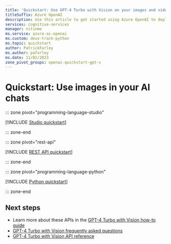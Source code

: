 ```yaml
---
title: 'Quickstart: Use GPT-4 Turbo with Vision on your images and videos with the Azure OpenAI Service'
titleSuffix: Azure OpenAI
description: Use this article to get started using Azure OpenAI to deploy and use the GPT-4 Turbo with Vision model. 
services: cognitive-services
manager: nitinme
ms.service: azure-ai-openai
ms.custom: devx-track-python
ms.topic: quickstart
author: PatrickFarley
ms.author: pafarley
ms.date: 11/02/2023
zone_pivot_groups: openai-quickstart-gpt-v
---
```


# Quickstart: Use images in your AI chats

::: zone pivot="programming-language-studio"

[!INCLUDE [Studio quickstart](includes/gpt-v-studio.md)]

::: zone-end

::: zone pivot="rest-api"

[!INCLUDE [REST API quickstart](includes/gpt-v-rest.md)]

::: zone-end

::: zone pivot="programming-language-python"

[!INCLUDE [Python quickstart](includes/gpt-v-python.md)]

::: zone-end

## Next steps

* Learn more about these APIs in the [GPT-4 Turbo with Vision how-to guide](./gpt-v-quickstart.md)
* [GPT-4 Turbo with Vision frequently asked questions](./faq.yml#gpt-4-turbo-with-vision)
* [GPT-4 Turbo with Vision API reference](https://aka.ms/gpt-v-api-ref)
